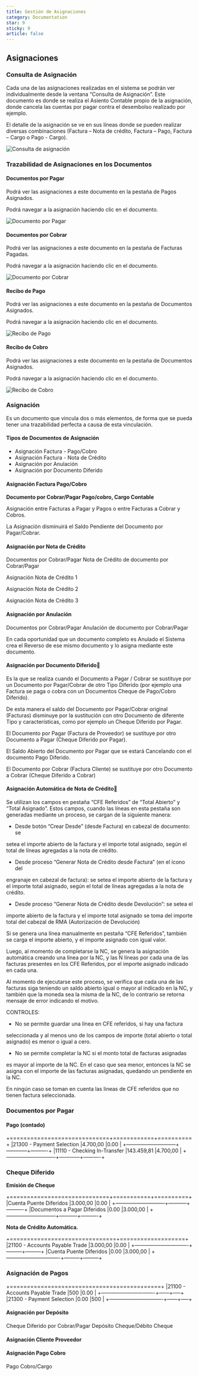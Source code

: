```yaml
---
title: Gestión de Asignaciones
category: Documentation
star: 9
sticky: 9
article: false
---
```


## Asignaciones

### Consulta de Asignación

Cada una de las asignaciones realizadas en el sistema se podrán ver individualmente desde la ventana “Consulta de Asignación”. Este documento es donde se realiza el Asiento Contable propio de la asignación, donde cancela las cuentas por pagar contra el desembolso realizado por ejemplo.

El detalle de la asignación se ve en sus líneas donde se pueden realizar diversas combinaciones (Factura – Nota de crédito, Factura – Pago, Factura – Cargo o Pago - Cargo).

![Consulta de asignación](/assets/img/docs/balance-management/bam-am1.png)

### Trazabilidad de Asignaciones en los Documentos

#### Documentos por Pagar

Podrá ver las asignaciones a este documento en la pestaña de Pagos Asignados.

Podrá navegar a la asignación haciendo clic en el documento.

![Documento por Pagar](/assets/img/docs/balance-management/bam-am2.png)

#### Documentos por Cobrar

Podrá ver las asignaciones a este documento en la pestaña de Facturas Pagadas.

Podrá navegar a la asignación haciendo clic en el documento.

![Documento por Cobrar](/assets/img/docs/balance-management/bam-am3.png)

#### Recibo de Pago

Podrá ver las asignaciones a este documento en la pestaña de Documentos Asignados.

Podrá navegar a la asignación haciendo clic en el documento.

![Recibo de Pago](/assets/img/docs/balance-management/bam-am4.png)

#### Recibo de Cobro

Podrá ver las asignaciones a este documento en la pestaña de Documentos Asignados.

Podrá navegar a la asignación haciendo clic en el documento.

![Recibo de Cobro](/assets/img/docs/balance-management/bam-am5.png)

### Asignación

Es un documento que vincula dos o más elementos, de forma que se pueda tener una trazabilidad perfecta a causa de esta vinculación.

#### Tipos de Documentos de Asignación

* Asignación Factura - Pago/Cobro
* Asignación Factura - Nota de Crédito
* Asignación por Anulación
* Asignación por Documento Diferido

#### Asignación Factura Pago/Cobro

**Documento por Cobrar/Pagar                          Pago/cobro, Cargo Contable**

Asignación entre Facturas a Pagar y Pagos o entre Facturas a Cobrar y Cobros.

La Asignación disminuirá el Saldo Pendiente del Documento por Pagar/Cobrar.

#### Asignación por Nota de Crédito

Documentos por Cobrar/Pagar                    Nota de Crédito de documento por Cobrar/Pagar

Asignación Nota de Crédito 1

Asignación Nota de Crédito 2

Asignación Nota de Crédito 3

#### Asignación por Anulación

Documentos por Cobrar/Pagar                    Anulación de documento por Cobrar/Pagar

En cada oportunidad que un documento completo es Anulado el Sistema crea el Reverso de ese mismo documento y lo asigna mediante este documento.

#### Asignación por Documento Diferido[](https://docs.solop.io/luy/procedures/open-items/allocations/allocations.html#asignacion-por-documento-diferido "Permalink to this headline")

Es la que se realiza cuando el Documento a Pagar / Cobrar se sustituye por un Documento por Pagar/Cobrar de otro Tipo Diferido (por ejemplo una Factura se paga o cobra con un Documentos Cheque de Pago/Cobro Diferido).

De esta manera el saldo del Documento por Pagar/Cobrar original (Facturas) disminuye por la sustitución con otro Documento de diferente Tipo y características, como por ejemplo un Cheque Diferido por Pagar.

El Documento por Pagar (Factura de Proveedor) se sustituye por otro Documento a Pagar (Cheque Diferido por Pagar).

El Saldo Abierto del Documento por Pagar que se estará Cancelando con el documento Pago Diferido.

El Documento por Cobrar (Factura Cliente) se sustituye por otro Documento a Cobrar (Cheque Diferido a Cobrar)

#### Asignación Automática de Nota de Crédito[](https://docs.solop.io/luy/procedures/open-items/allocations/allocations.html#asignacion-automatica-de-nota-de-credito "Permalink to this headline")

Se utilizan los campos en pestaña “CFE Referidos” de “Total Abierto” y “Total Asignado”. Estos campos, cuando las líneas en esta pestaña son generadas mediante un proceso, se cargan de la siguiente manera:

* Desde botón “Crear Desde” (desde Factura) en cabezal de documento: se

setea el importe abierto de la factura y el importe total asignado, según el total de líneas agregadas a la nota de crédito.

* Desde proceso “Generar Nota de Crédito desde Factura” (en el ícono del

engranaje en cabezal de factura): se setea el importe abierto de la factura y el importe total asignado, según el total de líneas agregadas a la nota de crédito.

* Desde proceso “Generar Nota de Crédito desde Devolución”: se setea el

importe abierto de la factura y el importe total asignado se toma del importe total del cabezal de RMA (Autorización de Devolución)

Si se genera una línea manualmente en pestaña “CFE Referidos”, también se carga el importe abierto, y el importe asignado con igual valor.

Luego, al momento de completarse la NC, se genera la asignación automática creando una línea por la NC, y las N líneas por cada una de las facturas presentes en los CFE Referidos, por el importe asignado indicado en cada una.

Al momento de ejecutarse este proceso, se verifica que cada una de las facturas siga teniendo un saldo abierto igual o mayor al indicado en la NC, y también que la moneda sea la misma de la NC, de lo contrario se retorna mensaje de error indicando el motivo.

CONTROLES:

* No se permite guardar una línea en CFE referidos, si hay una factura

seleccionada y al menos uno de los campos de importe (total abierto o total asignado) es menor o igual a cero.

* No se permite completar la NC si el monto total de facturas asignadas

es mayor al importe de la NC. En el caso que sea menor, entonces la NC se asigna con el importe de las facturas asignadas, quedando un pendiente en la NC.

En ningún caso se toman en cuenta las lineas de CFE referidos que no tienen factura seleccionada.

### Documentos por Pagar

#### Pago (contado)

\+=============================+============+==========+ [|](https://docs.solop.io/luy/procedures/open-items/allocations/allocations.html#id1)21300 - Payment Selection [|](https://docs.solop.io/luy/procedures/open-items/allocations/allocations.html#id3)4\.700,00 [|](https://docs.solop.io/luy/procedures/open-items/allocations/allocations.html#id5)0\.00 | +—————————–+————+———-+ [|](https://docs.solop.io/luy/procedures/open-items/allocations/allocations.html#id7)11110 - Checking In-Transfer [|](https://docs.solop.io/luy/procedures/open-items/allocations/allocations.html#id9)143\.459,81 [|](https://docs.solop.io/luy/procedures/open-items/allocations/allocations.html#id11)4\.700,00 | +—————————–+————+———-+

### Cheque Diferido

**Emisión de Cheque**

\+=============================+===========+==========+ [|](https://docs.solop.io/luy/procedures/open-items/allocations/allocations.html#id13)Cuenta Puente Diferidos [|](https://docs.solop.io/luy/procedures/open-items/allocations/allocations.html#id15)3\.000,00 [|](https://docs.solop.io/luy/procedures/open-items/allocations/allocations.html#id17)0\.00 | +—————————–+———–+———-+ [|](https://docs.solop.io/luy/procedures/open-items/allocations/allocations.html#id19)Documentos a Pagar Diferidos [|](https://docs.solop.io/luy/procedures/open-items/allocations/allocations.html#id21)0\.00 [|](https://docs.solop.io/luy/procedures/open-items/allocations/allocations.html#id23)3\.000,00 | +—————————–+———–+———-+

**Nota de Crédito Automática.**

\+===============================+===================+ [|](https://docs.solop.io/luy/procedures/open-items/allocations/allocations.html#id25)21100 - Accounts Payable Trade [|](https://docs.solop.io/luy/procedures/open-items/allocations/allocations.html#id27)3\.000,00 [|](https://docs.solop.io/luy/procedures/open-items/allocations/allocations.html#id29)0\.00 | +——————————-+———+———+ [|](https://docs.solop.io/luy/procedures/open-items/allocations/allocations.html#id31)Cuenta Puente Diferidos [|](https://docs.solop.io/luy/procedures/open-items/allocations/allocations.html#id33)0\.00 [|](https://docs.solop.io/luy/procedures/open-items/allocations/allocations.html#id35)3\.000,00 | +——————————-+———+———+

### Asignación de Pagos

\+===============================+======+=====+ [|](https://docs.solop.io/luy/procedures/open-items/allocations/allocations.html#id37)21100 - Accounts Payable Trade [|](https://docs.solop.io/luy/procedures/open-items/allocations/allocations.html#id39)500 [|](https://docs.solop.io/luy/procedures/open-items/allocations/allocations.html#id41)0\.00 | +——————————-+——+—–+ [|](https://docs.solop.io/luy/procedures/open-items/allocations/allocations.html#id43)21300 - Payment Selection [|](https://docs.solop.io/luy/procedures/open-items/allocations/allocations.html#id45)0\.00 [|](https://docs.solop.io/luy/procedures/open-items/allocations/allocations.html#id47)500 | +——————————-+——+—–+

#### Asignación por Depósito

Cheque Diferido por Cobrar/Pagar        Depósito Cheque/Débito Cheque

#### Asignación Cliente Proveedor

#### Asignación Pago Cobro                                                                         

Pago                 Cobro/Cargo